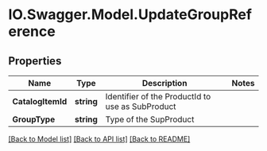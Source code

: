 # IO.Swagger.Model.UpdateGroupReference
## Properties

Name | Type | Description | Notes
------------ | ------------- | ------------- | -------------
**CatalogItemId** | **string** | Identifier of the ProductId to use as SubProduct | 
**GroupType** | **string** | Type of the SupProduct | 

[[Back to Model list]](../README.md#documentation-for-models) [[Back to API list]](../README.md#documentation-for-api-endpoints) [[Back to README]](../README.md)


